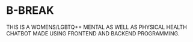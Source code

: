# B-BREAK
THIS IS A WOMENS/LGBTQ++ MENTAL AS WELL AS PHYSICAL HEALTH CHATBOT MADE USING FRONTEND AND BACKEND PROGRAMMING.
